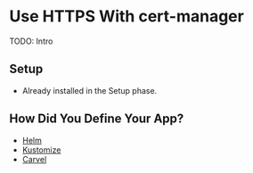 # Use HTTPS With cert-manager

TODO: Intro

## Setup

* Already installed in the Setup phase.

## How Did You Define Your App?

* [Helm](cert-manager-helm.md)
* [Kustomize](cert-manager-kustomize.md)
* [Carvel](cert-manager-carvel.md)
